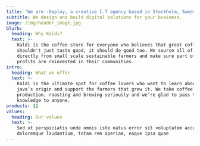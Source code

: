 ```yaml
---
title: 'We are ·Deploy, a creative I.T agency based in Stockholm, Sweden.'
subtitle: We design and build digital solutions for your business.
image: /img/header_image.jpg
blurb:
  heading: Why Kaldi?
  text: >-
    Kaldi is the coffee store for everyone who believes that great coffee
    shouldn't just taste good, it should do good too. We source all of our beans
    directly from small scale sustainable farmers and make sure part of the
    profits are reinvested in their communities.
intro:
  heading: What we offer
  text: >-
    Kaldi is the ultimate spot for coffee lovers who want to learn about their
    java’s origin and support the farmers that grew it. We take coffee
    production, roasting and brewing seriously and we’re glad to pass that
    knowledge to anyone.
products: []
values:
  heading: Our values
  text: >-
    Sed ut perspiciatis unde omnis iste natus error sit voluptatem accusantium
    doloremque laudantium, totam rem aperiam, eaque ipsa quae
---
```


